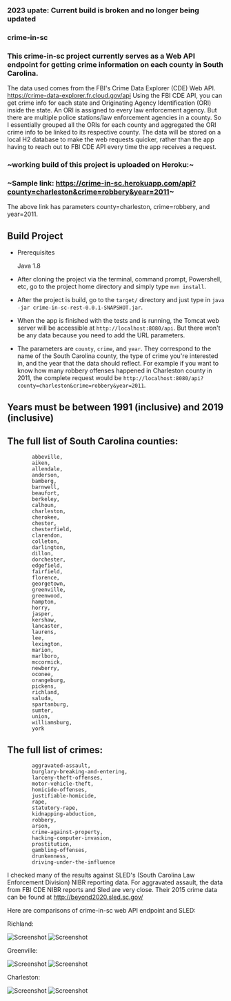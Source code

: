 ### 2023 upate: Current build is broken and no longer being updated

### crime-in-sc

### This crime-in-sc project currently serves as a Web API endpoint for getting crime information on each county in South Carolina.
The data used comes from the FBI's Crime Data Explorer (CDE) Web API. https://crime-data-explorer.fr.cloud.gov/api
Using the FBI CDE API, you can get crime info for each state and Originating Agency Identification (ORI) inside the state. An ORI is assigned to 
every law enforcement agency. But there are multiple police stations/law enforcement agencies in a county. So I essentially grouped all the ORIs for each county and aggregated
the ORI crime info to be linked to its respective county. The data will be stored on a local H2 database to make the web requests quicker, rather than the app having to reach out to FBI CDE API every time the app receives a request. 

###  ~working build of this project is uploaded on Heroku:~

### ~Sample link: https://crime-in-sc.herokuapp.com/api?county=charleston&crime=robbery&year=2011~

The above link has parameters county=charleston, crime=robbery, and year=2011. 


## Build Project

* Prerequisites 

    Java 1.8

* After cloning the project via the terminal, command prompt, Powershell, etc, go to the project home directory and simply type ```mvn install```. 

* After the project is build, go to the ```target/``` directory and just type in ```java -jar crime-in-sc-rest-0.0.1-SNAPSHOT.jar```. 

* When the app is finished with the tests and is running, the Tomcat web server will be accessible at ```http://localhost:8080/api```. But there won't be any data 
 because you need to add the URL parameters. 
 
 * The parameters are ```county```, ```crime```, and ```year```. They correspond to the name of the South Carolina county, the type of crime you're interested in, and the year that the 
   data should reflect. For example if you want to know how many robbery offenses happened in Charleston county in 2011, the complete request would be 
   ```http://localhost:8080/api?county=charleston&crime=robbery&year=2011```.
   
   
   
 ## Years must be between 1991 (inclusive) and 2019 (inclusive)
   
 ## The full list of South Carolina counties: 
            abbeville,
            aiken,
            allendale,
            anderson,
            bamberg,
            barnwell,
            beaufort,
            berkeley,
            calhoun,
            charleston,
            cherokee,
            chester,
            chesterfield,
            clarendon,
            colleton,
            darlington,
            dillon,
            dorchester,
            edgefield,
            fairfield,
            florence,
            georgetown,
            greenville,
            greenwood,
            hampton,
            horry,
            jasper,
            kershaw,
            lancaster,
            laurens,
            lee,
            lexington,
            marion,
            marlboro,
            mccormick,
            newberry,
            oconee,
            orangeburg,
            pickens,
            richland,
            saluda,
            spartanburg,
            sumter,
            union,
            williamsburg,
            york
            
            
 ## The full list of crimes: 

            aggravated-assault,
            burglary-breaking-and-entering,
            larceny-theft-offenses,
            motor-vehicle-theft,
            homicide-offenses,
            justifiable-homicide,
            rape,
            statutory-rape,
            kidnapping-abduction,
            robbery,
            arson,
            crime-against-property,
            hacking-computer-invasion,
            prostitution,
            gambling-offenses,
            drunkenness,
            driving-under-the-influence
            
 I checked many of the results against SLED's (South Carolina Law Enforcement Division) NIBR reporting data. For aggravated assault, the data from FBI CDE NIBR reports and Sled are very close. Their 2015 crime data can be found at http://beyond2020.sled.sc.gov/

Here are comparisons of crime-in-sc web API endpoint and SLED: 

Richland:

![Screenshot](/images/richland_sled_data.PNG)
![Screenshot](/images/richland.PNG)

Greenville:

![Screenshot](/images/greenville_sled_data.PNG)
![Screenshot](/images/greenville.PNG)

Charleston:

![Screenshot](/images/charleston_sled_data.PNG)
![Screenshot](/images/charleston.PNG)



